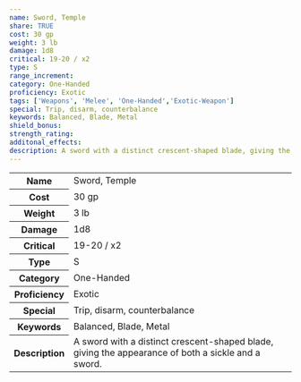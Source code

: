 ```yaml
---
name: Sword, Temple
share: TRUE
cost: 30 gp
weight: 3 lb
damage: 1d8
critical: 19-20 / x2
type: S
range_increment: 
category: One-Handed
proficiency: Exotic
tags: ['Weapons', 'Melee', 'One-Handed','Exotic-Weapon']
special: Trip, disarm, counterbalance
keywords: Balanced, Blade, Metal
shield_bonus: 
strength_rating: 
additonal_effects: 
description: A sword with a distinct crescent-shaped blade, giving the appearance of both a sickle and a sword.
---
```

<p><span style="overflow-x: auto;"><table><tbody><tr><th>Name</th><td>Sword, Temple</td></tr><tr><th>Cost</th><td>30 gp</td></tr><tr><th>Weight</th><td>3 lb</td></tr><tr><th>Damage</th><td>1d8</td></tr><tr><th>Critical</th><td>19-20 / x2</td></tr><tr><th>Type</th><td>S</td></tr><tr><th>Category</th><td>One-Handed</td></tr><tr><th>Proficiency</th><td>Exotic</td></tr><tr><th>Special</th><td>Trip, disarm, counterbalance</td></tr><tr><th>Keywords</th><td>Balanced, Blade, Metal</td></tr><tr><th>Description</th><td>A sword with a distinct crescent-shaped blade, giving the appearance of both a sickle and a sword.</td></tr></tbody></table></span></p>